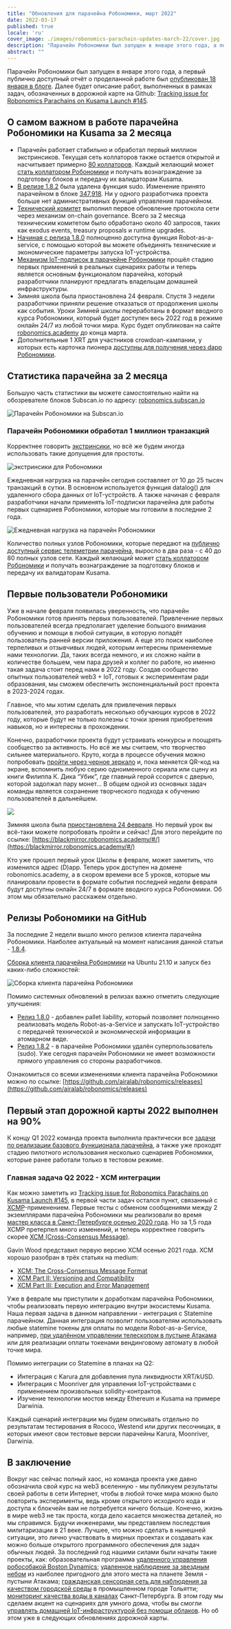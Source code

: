 ```yaml
---
title: "Обновления для парачейна Робономики, март 2022"
date: 2022-03-17
published: true
locale: 'ru'
cover_image: ./images/robonomics-parachain-updates-march-22/cover.jpg
description: "Парачейн Робономики был запущен в январе этого года, а первый публично доступный отчёт о проделанной работе был опубликован 18 января в блоге. Далее будет описание работ, выполненных в рамках задач, обозначенных в дорожной карте на Github"
abstract: ""
---
```


Парачейн Робономики был запущен в январе этого года, а первый публично доступный отчёт о проделанной работе был [опубликован 18 января в блоге](https://robonomics.network/blog/parachain-on-kusama-first-week-report/). Далее будет описание работ, выполненных в рамках задач, обозначенных в дорожной карте на Github: [Tracking issue for Robonomics Parachains on Kusama Launch #145](https://github.com/airalab/robonomics/issues/145).

## О самом важном в работе парачейна Робономики на Kusama за 2 месяца

- Парачейн работает стабильно и обработал первый миллион экстринсиков. Текущая сеть коллаторов также остается открытой и насчитывает примерно [80 коллаторов](https://telemetry.parachain.robonomics.network/#list/Robonomics). Каждый желающий может [стать коллатором Робономики](https://wiki.robonomics.network/docs/en/how-to-launch-the-robonomics-collator/) и получать вознаграждение за подготовку блоков и передачу их валидаторам Kusama.
- [В релизе 1.8.2](https://github.com/airalab/robonomics/releases/tag/v1.8.2) была удалена функция sudo. Изменение принято парачейном в блоке [347,918](https://robonomics.subscan.io/block/347918). Ни у одного разработчика проекта больше нет административных функций управления парачейном.
- [Технический комитет](https://polkadot.js.org/apps/#/techcomm) выполнил первое обновление протокола сети через механизм on-chain governance. Всего за 2 месяца техническим комитетом было обработано около 40 запросов, таких как exodus events, treasury proposals и runtime upgrades.
- [Начиная с релиза 1.8.0](https://github.com/airalab/robonomics/releases/tag/v1.8.0) полноценно доступна функция Robot-as-a-service, с помощью которой вы можете объединять технические и экономические параметры запуска IoT-устройства.
- [Механизм IoT-подписок в парачейне Робономики](https://wiki.robonomics.network/docs/en/get-subscription/) прошёл стадию первых применений в реальных сценариях работы и теперь является основным функционалом парачейна, который разработчики планируют предлагать владельцам домашней инфраструктуры.
- Зимняя школа была приостановлена 24 февраля. Cпустя 3 недели разработчики приняли решение отказаться от продолжения школы как события. Уроки Зимней школы переработаны в формат вводного курса Робономики, который будет доступен весь 2022 год в режиме онлайн 24/7 из любой точки мира. Курс будет опубликован на сайте [robonomics.academy](https://robonomics.academy/) до конца марта.
- Дополнительные 1 XRT для участников crowdoan-кампании, у которых есть карточка пионера [доступны для получения через dapp Робономики](https://dapp.robonomics.network/#/bonus-for-pioneer).

## Статистика парачейна за 2 месяца

Большую часть статистики вы можете самостоятельно найти на обозревателе блоков Subscan.io по адресу: [robonomics.subscan.io](http://robonomics.subscan.io/)

![Парачейн Робономики на Subscan.io](./images/robonomics-parachain-updates-march-22/robonomics-parachain-subscan.jpg)

### Парачейн Робономики обработал 1 миллион транзакций

Корректнее говорить [экстринсики](https://wiki.polkadot.network/docs/build-protocol-info#extrinsics), но всё же будем иногда использовать такие допущения для простоты.

![экстринсики для Робономики](./images/robonomics-parachain-updates-march-22/montly-extrinsics.png)

Ежедневная нагрузка на парачейн сегодня составляет от 10 до 25 тысяч транзакций в сутки. В основном используется функция datalog() для удаленного сбора данных от IoT-устройств. А также начиная с февраля разработчики начали применять IoT-подписки парачейна для работы первых сценариев Робономики, которые мы готовили в последние 2 года.

![Ежедневная нагрузка на парачейн Робономики](./images/robonomics-parachain-updates-march-22/robonomics-parachain-transactions.jpg)

Количество полных узлов Робономики, которые передают на [публично доступный сервис телеметрии парачейна](https://telemetry.parachain.robonomics.network/#list/Robonomics), выросло в два раза - с 40 до 80 полных узлов сети. Каждый желающий может [стать коллатором Робономики](https://wiki.robonomics.network/docs/en/how-to-launch-the-robonomics-collator/) и получать вознаграждение за подготовку блоков и передачу их валидаторам Kusama.

## Первые пользователи Робономики

Уже в начале февраля появилась уверенность, что парачейн Робономики готов принять первых пользователей. Привлечение первых пользователей всегда предполагает уделение большого внимания обучению и помощи в любой ситуации, в которую попадёт пользователь ранней версии приложения. А еще это поиск наиболее терпеливых и отзывчивых людей, которым интересны применяемые нами технологии. Да, таких всегда немного, и их сложно найти в количестве большем, чем пара друзей и коллег по работе, но именно такая задача стоит перед нами в 2022 году. Создав сообщество опытных пользователей web3 + IoT, готовых к экспериментам ради образования, мы сможем обеспечить экспоненциальный рост проекта в 2023-2024 годах.

Главное, что мы хотим сделать для привлечения первых пользователей, это разработать несколько обучающих курсов в 2022 году, которые будут не только полезны с точки зрения приобретения навыков, но и интересны в прохождении.

Конечно, разработчики проекта будут устраивать конкурсы и поощрять сообщество за активность. Но всё же мы считаем, что творчество сильнее материального. Круто, когда в процессе обучения можно попробовать [пройти через черное зеркало](https://blackmirror.robonomics.academy/#/) и, пока меняется QR-код на экране, вспомнить любую серию одноименного сериала или сцену из книги Филиппа К. Дика “Убик”, где главный герой ссорится с дверью, которой задолжал пару монет... В общем одной из основных задач команды является сохранение творческого подхода к обучению пользователей в дальнейшем.

![](./images/robonomics-parachain-updates-march-22/blackmirror-lesson.jpg)

Зимняя школа была [приостановлена 24 февраля](https://twitter.com/EnsRationis/status/1496885398404059136). Но первый урок вы всё-таки можете попробовать пройти и сейчас! Для этого перейдите по ссылке: [https://blackmirror.robonomics.academy/#/](https://blackmirror.robonomics.academy/#/)

Кто уже прошел первый урок Школы в феврале, может заметить, что изменился адрес (D)app. Теперь урок доступен на домене robonomics.academy, а в скором времени все 5 уроков, которые мы планировали провести в формате события последней недели февраля будут доступны онлайн 24/7 в формате вводного курса Робономики. Об этом мы обязательно расскажем отдельно.

## Релизы Робономики на GitHub

За последние 2 недели вышло много релизов клиента парачейна Робономики. Наиболее актуальный на момент написания данной статьи - [1.8.4](https://github.com/airalab/robonomics/releases).

[Сборка клиента парачейна Робономики](https://wiki.robonomics.network/docs/en/how-to-build-collator-node/) на Ubuntu 21.10 и запуск без каких-либо сложностей:

![Сборка клиента парачейна Робономики](./images/robonomics-parachain-updates-march-22/building-client-for-robonomics-parachain.jpg)

Помимо системных обновлений в релизах важно отметить следующие улучшения:

- [Релиз 1.8.0](https://github.com/airalab/robonomics/releases/tag/v1.8.0) - добавлен pallet liability, который позволяет полноценно реализовать модель Robot-as-a-Service и запускать IoT-устройство с передачей технической и экономической информации в атомарном виде.
- [Релиз 1.8.2](https://github.com/airalab/robonomics/releases/tag/v1.8.2) - в парачейне Робономики удалён суперпользователь (sudo). Уже сегодня парачейн Робономики не имеет возможности прямого управления со стороны разработчиков.

Ознакомиться со всеми изменениями клиента парачейна Робономики можно по ссылке: [https://github.com/airalab/robonomics/releases](https://github.com/airalab/robonomics/releases)

## Первый этап дорожной карты 2022 выполнен на 90%

К концу Q1 2022 команда проекта выполнила практически все [задачи по реализации базового функционала парачейна](https://github.com/airalab/robonomics/issues/145), а также уже проходят стадию пилотного использования несколько сценариев Робономики, которые ранее работали только в тестовом режиме. 

### Главная задача Q2 2022 - XCM интеграции

Как можно заметить из [Tracking issue for Robonomics Parachains on Kusama Launch #145](https://github.com/airalab/robonomics/issues/145), в первой части задач остался пункт, связанный с [XCMP](https://research.web3.foundation/en/latest/polkadot/XCMP/index.html)-применением. Первые тесты с обменом сообщениями между 2 экземплярами парачейна Робономики мы реализовали во время [мастер класса в Санкт-Петербурге осенью 2020 года](https://youtu.be/zCH7RuIHEMg). Но за 1,5 года XCMP претерпел много изменений, и теперь корректнее говорить скорее [XCM (Cross-Consensus Message)](https://wiki.polkadot.network/docs/learn-crosschain). 

Gavin Wood представил первую версию XCM осенью 2021 года. XCM хорошо разобран в трёх статьях на medium: 

- [XCM: The Cross-Consensus Message Format](https://medium.com/polkadot-network/xcm-the-cross-consensus-message-format-3b77b1373392)
- [XCM Part II: Versioning and Compatibility](https://medium.com/polkadot-network/xcm-part-ii-versioning-and-compatibility-b313fc257b83)
- [XCM Part III: Execution and Error Management](https://medium.com/polkadot-network/xcm-part-iii-execution-and-error-management-ceb8155dd166)

Уже в феврале мы приступили к доработкам парачейна Робономики, чтобы реализовать первую интеграцию внутри экосистемы Kusama. Наша первая задача в данном направлении - интеграция с Statemine парачейном. Данная интеграция позволит пользователям использовать любые statemine токены для оплаты по модели Robot-as-a-Service, например, [при удалённом управлении телескопом в пустыне Атакама](http://telescope.merklebot.com/) или для реализации оплаты токенами вендинговому автомату в любой точке мира.

Помимо интеграции со Statemine в планах на Q2:

- Интеграция с Karura для добавления пула ликвидности XRT/kUSD.
- Интеграция с Moonriver для управления IoT-устройствами с применением произвольных solidity-контрактов.
- Изучение технологии мостов между Ethereum и Kusama на примере Darwinia.

Каждый сценарий интеграции мы будем описывать отдельно по результатам тестирования в Rococo, Westend или других песочницах, в которых имеют свои тестовые версии парачейны Karura, Moonriver, Darwinia.

## В заключение

Вокруг нас сейчас полный хаос, но команда проекта уже давно обозначила свой курс на web3 вселенную - мы публикуем результаты своей работы в сети Интернет, чтобы в любой точке мира можно было повторить эксперименты, ведь кроме открытого исходного кода и доступа к блокчейн вам не потребуется ничего больше. Конечно, жизнь в мире web3 не так проста, когда дело касается множества деталей, но мы справимся. Будучи инженерами, мы представляем последствия милитаризации в 21 веке. Лучшее, что можно сделать в нынешней ситуации, это лично участвовать в мирных проектах и создавать как можно больше открытого программного обеспечения для задач обычных людей. За последний год нашими силами были начаты такие проекты, как: образовательная программа [удаленного управления робособакой Boston Dynamics](https://spot-sdk.education/); [удаленное наблюдение за звездным небом](https://www.youtube.com/watch?v=Up8hESnXnaY) из наиболее пригодного для этого места на планете Земля - пустыни Атакама; [гражданская сенсорная сеть для наблюдения за качеством городской среды](https://airalab.org/en/air-monitoring) в промышленном городе Тольятти; [мониторинг качества воды в каналах](https://www.youtube.com/watch?v=4iCkdF2UJmo) Санкт-Петербурга. В этом году мы сделаем акцент на сценариях для умного дома, чтобы вы смогли [управлять домашней IoT-инфраструктурой без помощи облаков](https://wiki.robonomics.network/docs/en/home-assistant-begin/). Но об этом уже в следующих обновлениях дорожной карты.